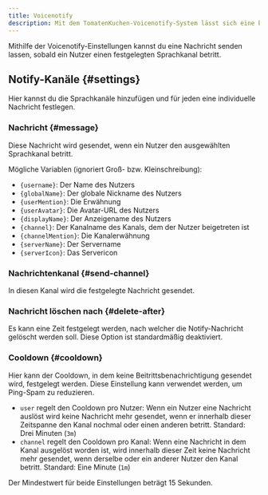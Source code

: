 ```yaml
---
title: Voicenotify
description: Mit dem TomatenKuchen-Voicenotify-System lässt sich eine beliebige Nachricht mit einem konfigurierbaren Cooldown senden, wenn ein Nutzer einem Sprachkanal beitritt.
---
```


Mithilfe der Voicenotify-Einstellungen kannst du eine Nachricht senden lassen, sobald ein Nutzer einen festgelegten Sprachkanal betritt.

## Notify-Kanäle {#settings}

Hier kannst du die Sprachkanäle hinzufügen und für jeden eine individuelle Nachricht festlegen.

### Nachricht {#message}

Diese Nachricht wird gesendet, wenn ein Nutzer den ausgewählten Sprachkanal betritt.

Mögliche Variablen (ignoriert Groß- bzw. Kleinschreibung):
- `{username}`: Der Name des Nutzers
- `{globalName}`: Der globale Nickname des Nutzers
- `{userMention}`: Die Erwähnung
- `{userAvatar}`: Die Avatar-URL des Nutzers
- `{displayName}`: Der Anzeigename des Nutzers
- `{channel}`: Der Kanalname des Kanals, dem der Nutzer beigetreten ist
- `{channelMention}`: Die Kanalerwähnung
- `{serverName}`: Der Servername
- `{serverIcon}`: Das Servericon

### Nachrichtenkanal {#send-channel}

In diesen Kanal wird die festgelegte Nachricht gesendet.

### Nachricht löschen nach {#delete-after}

Es kann eine Zeit festgelegt werden, nach welcher die Notify-Nachricht gelöscht werden soll. Diese Option ist standardmäßig deaktiviert.

### Cooldown {#cooldown}

Hier kann der Cooldown, in dem keine Beitrittsbenachrichtigung gesendet wird, festgelegt werden.
Diese Einstellung kann verwendet werden, um Ping-Spam zu reduzieren.

- `user` regelt den Cooldown pro Nutzer: Wenn ein Nutzer eine Nachricht auslöst wird keine Nachricht mehr gesendet, wenn er innerhalb dieser Zeitspanne den Kanal nochmal oder einen anderen betritt. Standard: Drei Minuten (`3m`)
- `channel` regelt den Cooldown pro Kanal: Wenn eine Nachricht in dem Kanal ausgelöst worden ist, wird innerhalb dieser Zeit keine Nachricht mehr gesendet, wenn derselbe oder ein anderer Nutzer den Kanal betritt. Standard: Eine Minute (`1m`)

Der Mindestwert für beide Einstellungen beträgt 15 Sekunden.
